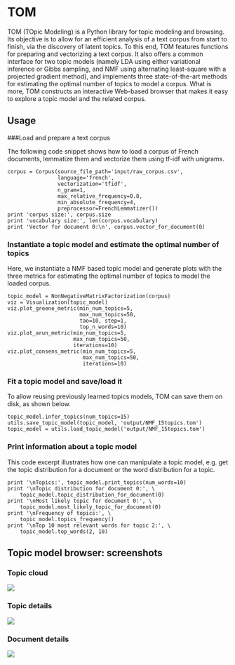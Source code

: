 # TOM

TOM (TOpic Modeling) is a Python library for topic modeling and browsing. Its objective is to allow for an efficient analysis of a text corpus from start to finish, via the discovery of latent topics. To this end, TOM features functions for preparing and vectorizing a text corpus. It also offers a common interface for two topic models (namely LDA using either variational inference or Gibbs sampling, and NMF using alternating least-square with a projected gradient method), and implements three state-of-the-art methods for estimating the optimal number of topics to model a corpus. What is more, TOM constructs an interactive Web-based browser that makes it easy to explore a topic model and the related corpus.

## Usage

###Load and prepare a text corpus

The following code snippet shows how to load a corpus of French documents, lemmatize them and vectorize them using tf-idf with unigrams.

```
corpus = Corpus(source_file_path='input/raw_corpus.csv',
                language='french', 
                vectorization='tfidf', 
                n_gram=1,
                max_relative_frequency=0.8, 
                min_absolute_frequency=4,
                preprocessor=FrenchLemmatizer())
print 'corpus size:', corpus.size
print 'vocabulary size:', len(corpus.vocabulary)
print 'Vector for document 0:\n', corpus.vector_for_document(0)
```

### Instantiate a topic model and estimate the optimal number of topics

Here, we instantiate a NMF based topic model and generate plots with the three metrics for estimating the optimal number of topics to model the loaded corpus.

```
topic_model = NonNegativeMatrixFactorization(corpus)
viz = Visualization(topic_model)
viz.plot_greene_metric(min_num_topics=5, 
                       max_num_topics=50, 
                       tao=10, step=1, 
                       top_n_words=10)
viz.plot_arun_metric(min_num_topics=5, 
                     max_num_topics=50, 
                     iterations=10)
viz.plot_consens_metric(min_num_topics=5, 
                        max_num_topics=50,
                        iterations=10)
```

### Fit a topic model and save/load it

To allow reusing previously learned topics models, TOM can save them on disk, as shown below.

```
topic_model.infer_topics(num_topics=15)
utils.save_topic_model(topic_model, 'output/NMF_15topics.tom')
topic_model = utils.load_topic_model('output/NMF_15topics.tom')
```

### Print information about a topic model

This code excerpt illustrates how one can manipulate a topic model, e.g. get the topic distribution for a document or the word distribution for a topic.

```
print '\nTopics:', topic_model.print_topics(num_words=10)
print '\nTopic distribution for document 0:', \
    topic_model.topic_distribution_for_document(0)
print '\nMost likely topic for document 0:', \
    topic_model.most_likely_topic_for_document(0)
print '\nFrequency of topics:', \
    topic_model.topics_frequency()
print '\nTop 10 most relevant words for topic 2:', \
    topic_model.top_words(2, 10)
```

## Topic model browser: screenshots

### Topic cloud
![](http://mediamining.univ-lyon2.fr/people/guille/tom-resources/topic_cloud.jpg)
### Topic details
![](http://mediamining.univ-lyon2.fr/people/guille/tom-resources/topic_details.jpg)
### Document details
![](http://mediamining.univ-lyon2.fr/people/guille/tom-resources/document_details.jpg)
